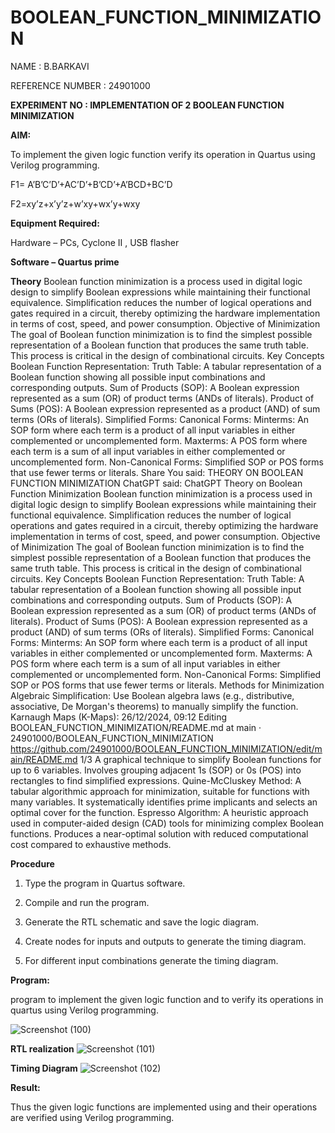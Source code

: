 # BOOLEAN_FUNCTION_MINIMIZATION
NAME : B.BARKAVI

REFERENCE NUMBER : 24901000

**EXPERIMENT NO : IMPLEMENTATION OF 2 BOOLEAN FUNCTION MINIMIZATION**

**AIM:**

To implement the given logic function verify its operation in Quartus using Verilog programming.

F1= A’B’C’D’+AC’D’+B’CD’+A’BCD+BC’D 

F2=xy’z+x’y’z+w’xy+wx’y+wxy

**Equipment Required:**

Hardware – PCs, Cyclone II , USB flasher

**Software – Quartus prime**

**Theory**
Boolean function minimization is a process used in digital logic design to simplify Boolean
expressions while maintaining their functional equivalence. Simplification reduces the number of
logical operations and gates required in a circuit, thereby optimizing the hardware implementation
in terms of cost, speed, and power consumption.
Objective of Minimization The goal of Boolean function minimization is to find the simplest
possible representation of a Boolean function that produces the same truth table. This process is
critical in the design of combinational circuits.
Key Concepts Boolean Function Representation:
Truth Table: A tabular representation of a Boolean function showing all possible input combinations
and corresponding outputs. Sum of Products (SOP): A Boolean expression represented as a sum
(OR) of product terms (ANDs of literals). Product of Sums (POS): A Boolean expression represented
as a product (AND) of sum terms (ORs of literals). Simplified Forms:
Canonical Forms: Minterms: An SOP form where each term is a product of all input variables in
either complemented or uncomplemented form. Maxterms: A POS form where each term is a sum
of all input variables in either complemented or uncomplemented form. Non-Canonical Forms:
Simplified SOP or POS forms that use fewer terms or literals.
Share
You said: THEORY ON BOOLEAN FUNCTION MINIMIZATION ChatGPT said: ChatGPT Theory on
Boolean Function Minimization
Boolean function minimization is a process used in digital logic design to simplify Boolean
expressions while maintaining their functional equivalence. Simplification reduces the number of
logical operations and gates required in a circuit, thereby optimizing the hardware implementation
in terms of cost, speed, and power consumption.
Objective of Minimization The goal of Boolean function minimization is to find the simplest
possible representation of a Boolean function that produces the same truth table. This process is
critical in the design of combinational circuits.
Key Concepts Boolean Function Representation:
Truth Table: A tabular representation of a Boolean function showing all possible input combinations
and corresponding outputs. Sum of Products (SOP): A Boolean expression represented as a sum
(OR) of product terms (ANDs of literals). Product of Sums (POS): A Boolean expression represented
as a product (AND) of sum terms (ORs of literals). Simplified Forms:
Canonical Forms: Minterms: An SOP form where each term is a product of all input variables in
either complemented or uncomplemented form. Maxterms: A POS form where each term is a sum
of all input variables in either complemented or uncomplemented form. Non-Canonical Forms:
Simplified SOP or POS forms that use fewer terms or literals. Methods for Minimization Algebraic
Simplification:
Use Boolean algebra laws (e.g., distributive, associative, De Morgan's theorems) to manually
simplify the function. Karnaugh Maps (K-Maps):
26/12/2024, 09:12 Editing BOOLEAN_FUNCTION_MINIMIZATION/README.md at main · 24901000/BOOLEAN_FUNCTION_MINIMIZATION
https://github.com/24901000/BOOLEAN_FUNCTION_MINIMIZATION/edit/main/README.md 1/3
A graphical technique to simplify Boolean functions for up to 6 variables. Involves grouping
adjacent 1s (SOP) or 0s (POS) into rectangles to find simplified expressions. Quine-McCluskey
Method:
A tabular algorithmic approach for minimization, suitable for functions with many variables. It
systematically identifies prime implicants and selects an optimal cover for the function. Espresso
Algorithm:
A heuristic approach used in computer-aided design (CAD) tools for minimizing complex Boolean
functions. Produces a near-optimal solution with reduced computational cost compared to
exhaustive methods.


**Procedure**

1.	Type the program in Quartus software.

2.	Compile and run the program.

3.	Generate the RTL schematic and save the logic diagram.

4.	Create nodes for inputs and outputs to generate the timing diagram.

5.	For different input combinations generate the timing diagram.


**Program:**

  program to implement the given logic function and to verify its operations in quartus using Verilog programming. 


![Screenshot (100)](https://github.com/user-attachments/assets/2f43d5ec-23a8-407f-a8f7-e088bb93f137)


**RTL realization**
![Screenshot (101)](https://github.com/user-attachments/assets/1daad59b-c532-45ff-a9e0-6db51f565903)



**Timing Diagram**
![Screenshot (102)](https://github.com/user-attachments/assets/c3a86d0c-7252-4836-bc6f-413b0a568198)

**Result:**

Thus the given logic functions are implemented using and their operations are verified using Verilog programming.

